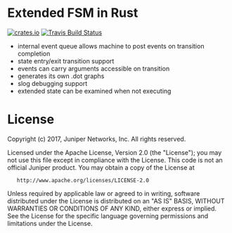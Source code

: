 Extended FSM in Rust 
====================

[![crates.io](http://meritbadge.herokuapp.com/coap)](https://crates.io/crates/coap)
[![Travis Build Status](https://travis-ci.org/przygienda/rust-extfsm.svg?branch=master)](https://travis-ci.org/przygienda/rust-extfsm)

   * internal event queue allows machine to post events 
     on transition completion 
   * state entry/exit transition support 
   * events can carry arguments accessible on transition
   * generates its own .dot graphs 
   * slog debugging support 
   * extended state can be examined when not executing

License
=======

   Copyright (c) 2017, Juniper Networks, Inc.
   All rights reserved.

   Licensed under the Apache License, Version 2.0 (the "License");
   you may not use this file except in compliance with the License.
   This code is not an official Juniper product.
   You may obtain a copy of the License at

       http://www.apache.org/licenses/LICENSE-2.0

   Unless required by applicable law or agreed to in writing, software
   distributed under the License is distributed on an "AS IS" BASIS,
   WITHOUT WARRANTIES OR CONDITIONS OF ANY KIND, either express or implied.
   See the License for the specific language governing permissions and
   limitations under the License.
